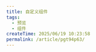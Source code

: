 ```yaml
---
title: 自定义组件
tags:
  - 预览
  - 组件
createTime: 2025/06/19 10:23:58
permalink: /article/pgt94p63/
---
```


<CustomComponent />

